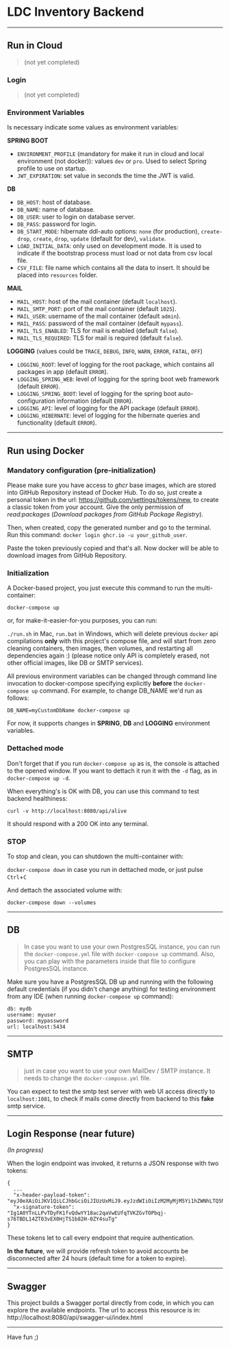 # LDC Inventory Backend

---
## Run in Cloud

> (not yet completed)

### Login

> (not yet completed)

### Environment Variables

Is necessary indicate some values as environment variables:

**SPRING BOOT**

+ `ENVIRONMENT_PROFILE` (mandatory for make it run in cloud and local environment (not docker)): values `dev` or `pro`. Used to select Spring profile to use on startup.
+ `JWT_EXPIRATION`: set value in seconds the time the JWT is valid.

**DB**

+ `DB_HOST`: host of database.
+ `DB_NAME`: name of database.
+ `DB_USER`: user to login on database server.
+ `DB_PASS`: password for login.
+ `DB_START_MODE`: hibernate ddl-auto options: `none` (for production), `create-drop`, `create`, `drop`, `update` (default for dev), `validate`.
+ `LOAD_INITIAL_DATA`: only used on development mode. It is used to indicate if the bootstrap process must load or not data from csv local file.
+ `CSV_FILE`: file name which contains all the data to insert. It should be placed into `resources` folder.

**MAIL**

+ `MAIL_HOST`: host of the mail container (default `localhost`).
+ `MAIL_SMTP_PORT`: port of the mail container (default `1025`).
+ `MAIL_USER`: username of the mail container (default `admin`).
+ `MAIL_PASS`: password of the mail container (default `mypass`).
+ `MAIL_TLS_ENABLED`: TLS for mail is enabled (default `false`).
+ `MAIL_TLS_REQUIRED`: TLS for mail is required (default `false`).

**LOGGING** (values could be `TRACE`, `DEBUG`, `INFO`, `WARN`, `ERROR`, `FATAL`, `OFF`)

+ `LOGGING_ROOT`: level of logging for the root package, which contains all packages in app (default `ERROR`).
+ `LOGGING_SPRING_WEB`: level of logging for the spring boot web framework (default `ERROR`).
+ `LOGGING_SPRING_BOOT`: level of logging for the spring boot auto-configuration information (default `ERROR`).
+ `LOGGING_API`: level of logging for the API package (default `ERROR`).
+ `LOGGING_HIBERNATE`: level of logging for the hibernate queries and functionality (default `ERROR`).

---

## Run using Docker

### Mandatory configuration (pre-initialization)

Please make sure you have access to _ghcr_ base images, which are stored into GitHub Repository instead of Docker Hub. To do so, just create a personal token in the url: https://github.com/settings/tokens/new, to create a classic token from your account. Give the only permission of _read:packages_ (_Download packages from GitHub Package Registry_).

Then, when created, copy the generated number and go to the terminal. Run this command: `docker login ghcr.io -u your_github_user`.

Paste the token previously copied and that's all. Now docker will be able to download images from GitHub Repository.

### Initialization

A Docker-based project, you just execute this command to run the multi-container:

`docker-compose up`

or, for make-it-easier-for-you purposes, you can run:

`./run.sh` in Mac, `run.bat` in Windows, which will delete previous `docker` api compilations **only** with this project's compose file, and will start from zero cleaning containers, then images, then volumes, and restarting all dependencies again :) (please notice only API is completely erased, not other official images, like DB or SMTP services).

All previous environment variables can be changed through command line invocation to docker-compose specifying explicitly **before** the `docker-compose up` command. For example, to change DB_NAME we'd run as follows:

`DB_NAME=myCustomDbName docker-compose up`

For now, it supports changes in **SPRING**, **DB** and **LOGGING** environment variables.

### Dettached mode
Don't forget that if you run `docker-compose up` as is, the console is attached to the opened window. If you want to dettach it run it with the `-d` flag, as in
`docker-compose up -d`.

When everything's is OK with DB, you can use this command to test backend healthiness:

`curl -v http://localhost:8080/api/alive`

It should respond with a 200 OK into any terminal.

### STOP
To stop and clean, you can shutdown the multi-container with:

`docker-compose down` in case you run in dettached mode, or just pulse `Ctrl`+`C`

And dettach the associated volume with:

`docker-compose down --volumes`

---
## DB
> In case you want to use your own PostgresSQL instance, you can run the `docker-compose.yml` file with `docker-compose up` command. Also, you can play with the parameters inside that file to configure PostgresSQL instance.

Make sure you have a PostgresSQL DB up and running with the following default credentials (if you didn't change anything) for testing environment from any IDE (when running `docker-compose up` command):
```
db: mydb
username: myuser
password: mypassword
url: localhost:5434
```

---

## SMTP
> just in case you want to use your own MailDev / SMTP instance. It needs to change the `docker-compose.yml` file.

You can expect to test the smtp test server with web UI access directly to `localhost:1081`, to check if mails come directly from backend to this **fake** smtp service.

---

## Login Response (near future)

_(In progress)_

When the login endpoint was invoked, it returns a JSON response with two tokens:

```
{
  ...
  "x-header-payload-token": "eyJ0eXAiOiJKV1QiLCJhbGciOiJIUzUxMiJ9.eyJzdWIiOiIzM2MyMjM5Yi1hZWNhLTQ5NTYtODI1MC0yMjI2Mjg0MDI3MDEiLCJhdWQiOiJhZG1pbiIsInVzZXJJbmZvIjp7InJvbGUiOiJST0xFX0FETUlOIiwiZW1haWwiOiJhZG1pbkBleGFtcGxlLmNvbSJ9LCJpc3MiOiJpUHJlYWNoIiwiZXhwIjoxNjgxMzEzMDA4LCJpYXQiOjE2ODEyMjY2MDgsImp0aSI6IjBjZDhkZGRkLTQ5YmQtNGU4NC05MzhmLTM1ZWNkNTQ5YWQzZiJ9",
  "x-signature-token": "Ig1A0YTnLLPvTDyFK1fvQdwYY18ac2qaVwEUfqTVKZGvTOPbqj-s76TBDL14ZT03vEX0HjTS1b82H-0ZY4suTg"
}
```

These tokens let to call every endpoint that require authentication.

**In the future**, we will provide refresh token to avoid accounts be disconnected after 24 hours (default time for a token to expire).

---

## Swagger

This project builds a Swagger portal directly from code, in which you can explore the available endpoints. The url to access this resource is in: http://localhost:8080/api/swagger-ui/index.html

---

Have fun ;)
